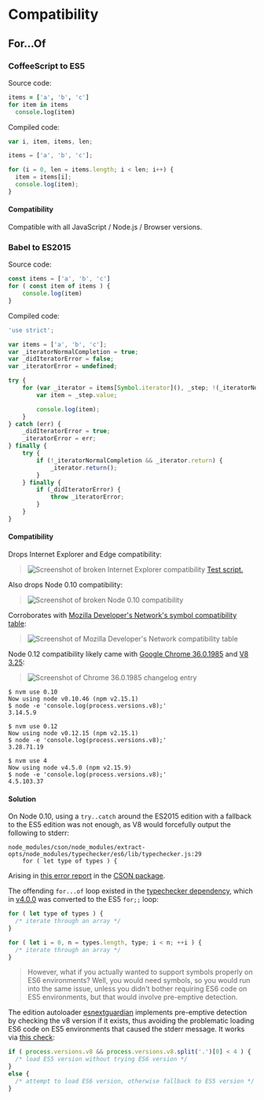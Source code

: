 # Compatibility

## For...Of

### CoffeeScript to ES5

Source code:

``` coffeescript
items = ['a', 'b', 'c']
for item in items
  console.log(item)
```

Compiled code:

``` javascript
var i, item, items, len;

items = ['a', 'b', 'c'];

for (i = 0, len = items.length; i < len; i++) {
  item = items[i];
  console.log(item);
}
```

#### Compatibility

Compatible with all JavaScript / Node.js / Browser versions.


### Babel to ES2015

Source code:

``` javascript
const items = ['a', 'b', 'c']
for ( const item of items ) {
	console.log(item)
}
```

Compiled code:

``` javascript
'use strict';

var items = ['a', 'b', 'c'];
var _iteratorNormalCompletion = true;
var _didIteratorError = false;
var _iteratorError = undefined;

try {
	for (var _iterator = items[Symbol.iterator](), _step; !(_iteratorNormalCompletion = (_step = _iterator.next()).done); _iteratorNormalCompletion = true) {
		var item = _step.value;

		console.log(item);
	}
} catch (err) {
	_didIteratorError = true;
	_iteratorError = err;
} finally {
	try {
		if (!_iteratorNormalCompletion && _iterator.return) {
			_iterator.return();
		}
	} finally {
		if (_didIteratorError) {
			throw _iteratorError;
		}
	}
}
```

#### Compatibility

Drops Internet Explorer and Edge compatibility:

> ![Screenshot of broken Internet Explorer compatibility](https://cloud.githubusercontent.com/assets/61148/18032614/8c13b884-6d3c-11e6-9bec-17d47c574c84.png) [Test script.](http://balupton.com/misc/babelforof.html)

Also drops Node 0.10 compatibility:

> ![Screenshot of broken Node 0.10 compatibility](https://cloud.githubusercontent.com/assets/61148/18032686/c2ea3f88-6d3f-11e6-8826-93ee0c2cc15f.png)

Corroborates with [Mozilla Developer's Network's symbol compatibility table](https://developer.mozilla.org/en-US/docs/Web/JavaScript/Reference/Global_Objects/Symbol#Browser_compatibility):

> ![Screenshot of Mozilla Developer's Network compatibility table](https://cloud.githubusercontent.com/assets/61148/18032624/e3d06798-6d3c-11e6-9b9f-c7ca5df3c47a.png)

Node 0.12 compatibility likely came with [Google Chrome 36.0.1985](https://en.wikipedia.org/wiki/Google_Chrome_release_history) and [V8 3.25](https://github.com/v8/v8/blob/933195a24c08ed373397c083191a7a5d7f93f7c8/ChangeLog#L8806-L8815):

> ![Screenshot of Chrome 36.0.1985 changelog entry](https://cloud.githubusercontent.com/assets/61148/18032638/7224ea00-6d3d-11e6-8cac-c4a9d9e6d5e1.png)

``` shell
$ nvm use 0.10
Now using node v0.10.46 (npm v2.15.1)
$ node -e 'console.log(process.versions.v8);'
3.14.5.9

$ nvm use 0.12
Now using node v0.12.15 (npm v2.15.1)
$ node -e 'console.log(process.versions.v8);'
3.28.71.19

$ nvm use 4
Now using node v4.5.0 (npm v2.15.9)
$ node -e 'console.log(process.versions.v8);'
4.5.103.37
```


#### Solution

On Node 0.10, using a `try..catch` around the ES2015 edition with a fallback to the ES5 edition was not enough, as V8 would forcefully output the following to stderr:

```
node_modules/cson/node_modules/extract-opts/node_modules/typechecker/es6/lib/typechecker.js:29
	for ( let type of types ) {
```

Arising in [this error report](https://github.com/bevry/cson/issues/68 "cson: package.json node engine >=0.8 might be incorrect") in the [CSON package](https://www.npmjs.com/package/cson).

The offending `for...of` loop existed in the [typechecker dependency](https://www.npmjs.com/package/typechecker), which in [v4.0.0](https://github.com/bevry/typechecker/commit/72321e8e2ce98bdfebddb05f347e1511b57293fc#diff-105fa7fd0d9a64ffb6c375deccf3d510L30) was converted to the ES5 `for;;` loop:

``` javascript
for ( let type of types ) {
  /* iterate through an array */
}
```

``` javascript
for ( let i = 0, n = types.length, type; i < n; ++i ) {
  /* iterate through an array */
}
```

> However, what if you actually wanted to support symbols properly on ES6 environments? Well, you would need symbols, so you would run into the same issue, unless you didn't bother requiring ES6 code on ES5 environments, but that would involve pre-emptive detection.

The edition autoloader [esnextguardian](https://www.npmjs.com/package/esnextguardian) implements pre-emptive detection by checking the v8 version if it exists, thus avoiding the problematic loading ES6 code on ES5 environments that caused the stderr message. It works via [this check](https://github.com/bevry/esnextguardian/blob/v1.2.1/lib/index.js#L28-L29):

``` javascript
if ( process.versions.v8 && process.versions.v8.split('.')[0] < 4 ) {
  /* load ES5 version without trying ES6 version */
}
else {
  /* attempt to load ES6 version, otherwise fallback to ES5 version */
}
```
